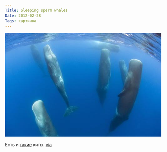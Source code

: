 ```yaml
---
Title: Sleeping sperm whales
Date: 2012-02-28
Tags: картинка
---
```


![sperm-whales.jpg](images/sperm-whales.jpg)

Есть и [такие](http://en.wikipedia.org/wiki/Sperm_whale) киты. [via](http://thisisnthappiness.com/post/18425675420/sleeping-sperm-whales)